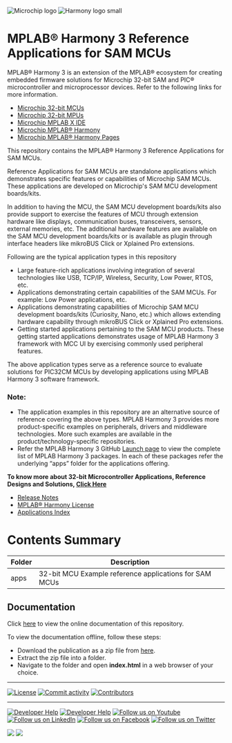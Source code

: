 ﻿![Microchip logo](https://raw.githubusercontent.com/wiki/Microchip-MPLAB-Harmony/Microchip-MPLAB-Harmony.github.io/images/microchip_logo.png)
![Harmony logo small](https://raw.githubusercontent.com/wiki/Microchip-MPLAB-Harmony/Microchip-MPLAB-Harmony.github.io/images/microchip_mplab_harmony_logo_small.png)

# MPLAB® Harmony 3 Reference Applications for SAM MCUs

MPLAB® Harmony 3 is an extension of the MPLAB® ecosystem for creating embedded firmware solutions for Microchip 32-bit SAM and PIC® microcontroller and microprocessor devices.  Refer to the following links for more information.

- [Microchip 32-bit MCUs](https://www.microchip.com/design-centers/32-bit)
- [Microchip 32-bit MPUs](https://www.microchip.com/design-centers/32-bit-mpus)
- [Microchip MPLAB X IDE](https://www.microchip.com/mplab/mplab-x-ide)
- [Microchip MPLAB® Harmony](https://www.microchip.com/mplab/mplab-harmony)
- [Microchip MPLAB® Harmony Pages](https://microchip-mplab-harmony.github.io/)

This repository contains the MPLAB® Harmony 3 Reference Applications for SAM MCUs.

Reference Applications for SAM MCUs are standalone applications which demonstrates specific features or capabilities of Microchip SAM MCUs. These applications are developed on Microchip's SAM MCU development boards/kits.

In addition to having the MCU, the SAM MCU development boards/kits
also provide support to exercise the features of MCU through extension hardware
like displays, communication buses, transceivers, sensors, external memories, etc.
The additional hardware features are available on the SAM MCU development boards/kits
or is available as plugin through interface headers like mikroBUS Click or Xplained Pro extensions.

Following are the typical application types in this repository
- Large feature-rich applications involving integration of several technologies like USB, TCP/IP, Wireless, Security, Low Power, RTOS, etc.
- Applications demonstrating certain capabilities of the SAM MCUs. For example: Low Power applications, etc.
- Applications demonstrating capabilities of Microchip SAM MCU development boards/kits (Curiosity, Nano, etc.) which allows extending hardware capability through mikroBUS Click or Xplained Pro extensions.
- Getting started applications pertaining to the SAM MCU products. These getting started applications demonstrates usage of MPLAB Harmony 3 framework with MCC UI by exercising commonly used peripheral features.

The above application types serve as a reference source to evaluate solutions for PIC32CM MCUs by developing applications using MPLAB Harmony 3 software framework.  

### Note:
- The application examples in this repository are an alternative source of reference covering the above types. MPLAB Harmony 3 provides more product-specific examples on peripherals, drivers and middleware technologies. More such examples are available in the product/technology-specific repositories.
- Refer the MPLAB Harmony 3 GitHub [Launch page](https://github.com/Microchip-MPLAB-Harmony) to view the complete list of MPLAB Harmony 3 packages. In each of these packages refer the underlying “apps” folder for the applications offering.

**To know more about 32-bit Microcontroller Applications, Reference Designs and Solutions, [Click Here](https://www.microchip.com/en-us/tools-resources/reference-designs)**

- [Release Notes](./release_notes.md)
- [MPLAB® Harmony License](Microchip_SLA001.md)
- [Applications Index](./apps/readme.md)


# Contents Summary

| Folder | Description |
| --- | --- |
| apps | 32-bit MCU Example reference applications for SAM MCUs |

## Documentation

Click [here](https://onlinedocs.microchip.com/v2/keyword-lookup?keyword=REFERENCE_APPLICATIONS_FOR_SAM_MCUS_OVERVIEW&redirect=true) to view the online documentation of this repository.

To view the documentation offline, follow these steps:  

 - Download the publication as a zip file from [here](https://onlinedocs.microchip.com/download/GUID-CE82555C-559F-4226-A6DD-961D6B9737DE?type=webhelp).
 - Extract the zip file into a folder.
 - Navigate to the folder and open **index.html** in a web browser of your choice. 


____

[![License](https://img.shields.io/badge/license-Harmony%20license-orange.svg)](https://github.com/Microchip-MPLAB-Harmony/replaceme/blob/master/Microchip_SLA001.md)
[![Commit activity](https://img.shields.io/github/commit-activity/y/Microchip-MPLAB-Harmony/replaceme.svg)](https://github.com/Microchip-MPLAB-Harmony/replaceme/graphs/commit-activity)
[![Contributors](https://img.shields.io/github/contributors-anon/Microchip-MPLAB-Harmony/replaceme.svg)]()

____
[![Developer Help](https://img.shields.io/badge/Youtube-Developer%20Help-red.svg)](https://www.youtube.com/MicrochipDeveloperHelp)
[![Developer Help](https://img.shields.io/badge/XWiki-Developer%20Help-torquiose.svg)](https://developerhelp.microchip.com/xwiki/bin/view/software-tools/harmony/)
[![Follow us on Youtube](https://img.shields.io/badge/Youtube-Follow%20us%20on%20Youtube-red.svg)](https://www.youtube.com/user/MicrochipTechnology)
[![Follow us on LinkedIn](https://img.shields.io/badge/LinkedIn-Follow%20us%20on%20LinkedIn-blue.svg)](https://www.linkedin.com/company/microchip-technology)
[![Follow us on Facebook](https://img.shields.io/badge/Facebook-Follow%20us%20on%20Facebook-blue.svg)](https://www.facebook.com/microchiptechnology/)
[![Follow us on Twitter](https://img.shields.io/twitter/follow/MicrochipTech.svg?style=social)](https://twitter.com/MicrochipTech)


[![](https://img.shields.io/github/stars/Microchip-MPLAB-Harmony/replaceme.svg?style=social)]()
[![](https://img.shields.io/github/watchers/Microchip-MPLAB-Harmony/replaceme.svg?style=social)]()


